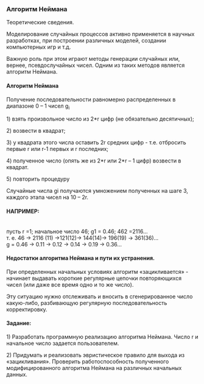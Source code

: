 <h3>Алгоритм Неймана</h3>
Теоретические сведения.

<p>Моделирование случайных процессов активно применяется в научных разработках, при построении различных моделей, создании компьютерных игр и т.д.</p>
<p>Важную роль при этом играют методы генерации случайных или, вернее, псевдослучайных чисел. Одним из таких методов является алгоритм Неймана.</p>
<h4>Алгоритм Неймана</h4>

Получение последовательности равномерно распределенных в диапазоне 0 – 1  чисел g<sub>i</sub>

<p>1) взять произвольное число из 2*r цифр (не обязательно десятичных);</p>
<p>2) возвести в квадрат;</p>
<p>3) у квадрата этого числа оставить 2r средних цифр - т.е. отбросить первые r или r-1 первых и r последних;</p>
<p>4) полученное число (опять же из 2*r или 2*r – 1 цифр) возвести в квадрат.</p>
<p>5) повторить процедуру</p>
<p>Случайные числа gi  получаются умножением полученных на шаге 3,  каждого этапа чисел на 10 – 2r.</p>

<h4>НАПРИМЕР:</h4>
<br>
пусть r =1; начальное число 46; g1 = 0.46; 462 =2116…<br>
т. е. 46 → 2116 (11) →121(12)→ 144(14)→ 196(19) → 361(36)…<br>
g = 0.46 → 0.11 → 0.12 → 0.14 → 0.19 → 0.36…<br>

<h4>Недостатки алгоритма Неймана и пути их устранения.</h4>
<p>При определенных начальных условиях алгоритм «зацикливается» - начинает выдавать короткие регулярные цепочки повторяющихся чисел (или даже все время одно и то же число).</p>
<p>Эту ситуацию нужно отслеживать и вносить в сгенерированное число какую-либо, разбивающую регулярную последовательность корректировку.</p>
<h4>Задание:</h4>
<p>1) Разработать программную реализацию алгоритма Неймана. Число r и начальное число задается пользователем.</p>
<p>2) Придумать и реализовать эвристическое правило для выхода из «зацикливания». Проверить работоспособность полученного модифицированного алгоритма Неймана на различных начальных данных.</p>
